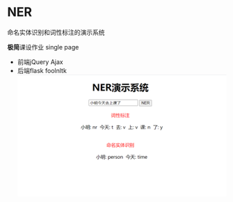 # NER
命名实体识别和词性标注的演示系统

**极简**课设作业 single page
  * 前端jQuery Ajax
  * 后端flask foolnltk
![](images/2021-10-16-12-13-00.png)
